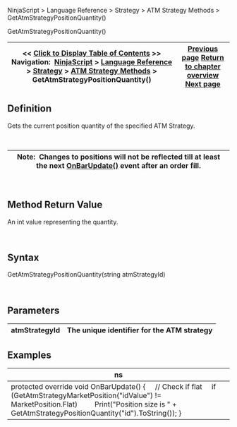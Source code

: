 ﻿


NinjaScript \> Language Reference \> Strategy \> ATM Strategy Methods \> GetAtmStrategyPositionQuantity()






















GetAtmStrategyPositionQuantity()







| \<\< [Click to Display Table of Contents](getatmstrategypositionquantity.md) \>\> **Navigation:**     [NinjaScript](ninjascript-1.md) \> [Language Reference](language_reference_wip-1.md) \> [Strategy](strategy-1.md) \> [ATM Strategy Methods](atm_strategy_methods-1.md) \> GetAtmStrategyPositionQuantity() | [Previous page](getatmstrategypositionaveragep-1.md) [Return to chapter overview](atm_strategy_methods-1.md) [Next page](getatmstrategyrealizedprofitlo-1.md) |
| --- | --- |











## Definition


Gets the current position quantity of the specified ATM Strategy.


 




| Note:  Changes to positions will not be reflected till at least the next [OnBarUpdate()](onbarupdate-1.md) event after an order fill. |
| --- |



 


## Method Return Value


An int value representing the quantity.


 


## Syntax


GetAtmStrategyPositionQuantity(string atmStrategyId)


 


## 


## Parameters




| atmStrategyId | The unique identifier for the ATM strategy |
| --- | --- |



## 


## 


## Examples




| ns |
| --- |
| protected override void OnBarUpdate() {      // Check if flat      if (GetAtmStrategyMarketPosition("idValue") !\= MarketPosition.Flat)          Print("Position size is " \+ GetAtmStrategyPositionQuantity("id").ToString()); } |










